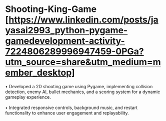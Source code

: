 # Shooting-King-Game <br/> [https://www.linkedin.com/posts/jayasai2993_python-pygame-gamedevelopment-activity-7224806289996947459-0PGa?utm_source=share&utm_medium=member_desktop]<br/>
• Developed a 2D shooting game using Pygame, implementing collision detection, enemy AI, bullet mechanics, and a scoring system for a dynamic gameplay experience.<br/><br/> • Integrated responsive controls, background music, and restart functionality to enhance user engagement and replayability.
